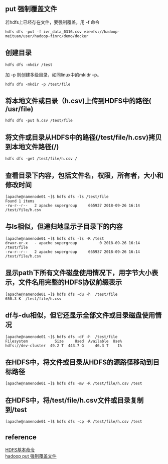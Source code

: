 ## put 强制覆盖文件
若hdfs上已经存在文件，要强制覆盖，用 -f 命令  
```
hdfs dfs -put -f ivr_data_0316.csv viewfs://hadoop-meituan/user/hadoop-finrc/demo/docker
```
## 创建目录
```
hdfs dfs -mkdir /test
```
加 -p 则创建多级目录，如同linux中的mkidr –p。
```
hdfs dfs -mkdir -p /test/file
```
## 将本地文件或目录（h.csv)上传到HDFS中的路径( /usr/file)
```
hdfs dfs -put h.csv /test/file
```
## 将文件或目录从HDFS中的路径(/test/file/h.csv)拷贝到本地文件路径(/)
```
hdfs dfs -get /test/file/h.csv /
```
## 查看目录下内容，包括文件名，权限，所有者，大小和修改时间
```
[apache@namenode01 ~]$ hdfs dfs -ls /test/file
Found 1 items
-rw-r--r--   2 apache supergroup     665937 2018-09-26 16:14 /test/file/h.csv
```
## 与ls相似，但递归地显示子目录下的内容
```
[apache@namenode01 ~]$ hdfs dfs -ls -R /test
drwxr-xr-x   - apache supergroup          0 2018-09-26 16:14 /test/file
-rw-r--r--   2 apache supergroup     665937 2018-09-26 16:14 /test/file/h.csv
```
## 显示path下所有文件磁盘使用情况下，用字节大小表示，文件名用完整的HDFS协议前缀表示
```
[apache@namenode01 ~]$ hdfs dfs -du -h  /test/file
650.3 K  /test/file/h.csv
```
## df与-du相似，但它还显示全部文件或目录磁盘使用情况
```
[apache@namenode01 ~]$ hdfs dfs -df -h  /test/file
Filesystem            Size     Used  Available  Use%
hdfs://dev-cluster  49.2 T  443.7 G     46.3 T    1%
```
## 在HDFS中，将文件或目录从HDFS的源路径移动到目标路径
```
[apache@namenode01 ~]$ hdfs dfs -mv -R /test/file/h.csv /test
```
## 在HDFS中，将/test/file/h.csv文件或目录复制到/test
```
[apache@namenode01 ~]$ hdfs dfs -cp -R /test/file/h.csv /test
```
## reference
[HDFS基本命令](https://blog.csdn.net/sunbocong/article/details/82855506)  
[hadoop put 强制覆盖文件](https://blog.csdn.net/u010867294/article/details/72887039)
